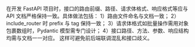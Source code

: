 在开发 FastAPI 项目时，接口的路由前缀、路径、请求体格式、响应格式等应与 API 文档严格保持一致。具体做法包括：
1）路由文件命名与文档一致；
2）include_router 时 prefix 与 tag 保持一致；
3）请求体格式如批量操作需用对象包裹数组时，Pydantic 模型需专门设计；
4）接口路径、方法、参数、响应结构均需与文档一一对应。
这样可避免前后端联调混乱和接口歧义。 
